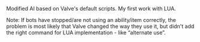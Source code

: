 Modified AI based on Valve's default scripts. My first work with LUA.

Note: If bots have stopped/are not using an ability/item correctly, the problem is most likely that Valve changed the way they use it, but didn't add the right command for LUA implementation - like “alternate use”.
